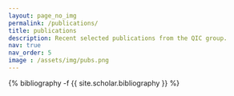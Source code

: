 ```yaml
---
layout: page_no_img
permalink: /publications/
title: publications
description: Recent selected publications from the QIC group. 
nav: true
nav_order: 5
image : /assets/img/pubs.png
---
```

<!-- _pages/publications.md -->
<div class="publications">

{% bibliography -f {{ site.scholar.bibliography }} %}

</div>
